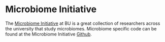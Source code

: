 # Microbiome Initiative
The [Microbiome Initiative](https://www.microbu.org/) at BU is a great collection of researchers across the university that study microbiomes. Microbiome specific code can be found at the Microbiome Initiative [Github](https://github.com/Boston-University-Microbiome-Initiative/Microbiome-Initiative).
